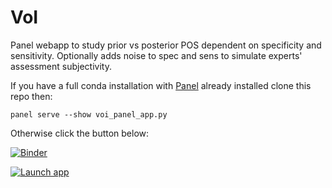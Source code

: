 # VoI

Panel webapp to study prior vs posterior POS dependent on specificity and sensitivity. Optionally adds noise to spec and sens to simulate experts' assessment subjectivity.

If you have a full conda installation with [Panel](https://panel.holoviz.org/) already installed clone this repo then:

```
panel serve --show voi_panel_app.py
```

Otherwise click the button below:

[![Binder](https://mybinder.org/badge_logo.svg)](https://mybinder.org/v2/gh/aadm/voi/HEAD)


[![Launch app](https://mybinder.org/badge_logo.svg)](https://mybinder.org/v2/gh/aadm/voi/main?urlpath=/panel/voi_panel_app)